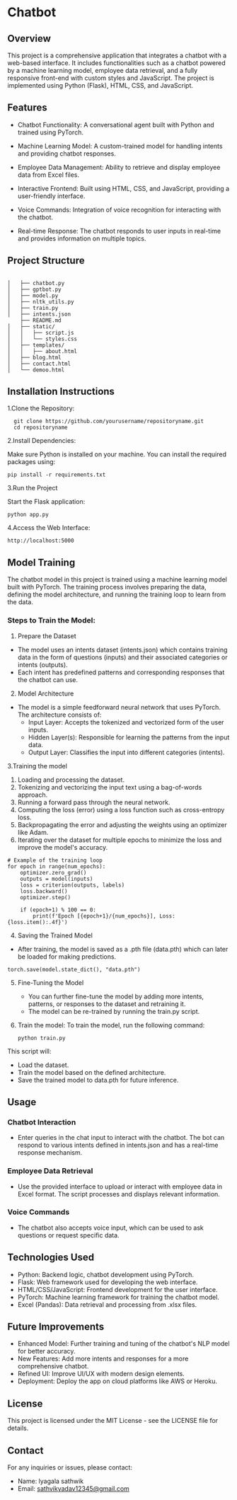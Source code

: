 # Chatbot

## Overview
This project is a comprehensive application that integrates a chatbot with a web-based interface. It includes functionalities such as a chatbot powered by a machine learning model, employee data retrieval, and a fully responsive front-end with custom styles and JavaScript. The project is implemented using Python (Flask), HTML, CSS, and JavaScript.

## Features
- Chatbot Functionality: A conversational agent built with Python and trained using PyTorch.

- Machine Learning Model: A custom-trained model for handling intents and providing chatbot responses.

- Employee Data Management: Ability to retrieve and display employee data from Excel files.

- Interactive Frontend: Built using HTML, CSS, and JavaScript, providing a user-friendly interface.

- Voice Commands: Integration of voice recognition for interacting with the chatbot.

- Real-time Response: The chatbot responds to user inputs in real-time and provides information on multiple topics.

## Project Structure


```

│   ├── chatbot.py
│   ├── gptbot.py
│   ├── model.py
│   ├── nltk_utils.py
│   ├── train.py
│   ├── intents.json
    ├── README.md
│   ├── static/
│   │   ├── script.js
│   │   └── styles.css
│   ├── templates/
│   │   ├── about.html
│   ├── blog.html
│   ├── contact.html
│   └── demoo.html

```
## Installation Instructions
1.Clone the Repository:
```
  git clone https://github.com/yourusername/repositoryname.git
  cd repositoryname
```
2.Install Dependencies:

Make sure Python is installed on your machine. You can install the required packages using:
```
pip install -r requirements.txt
```
3.Run the Project

Start the Flask application:
```
python app.py
```
4.Access the Web Interface:
```
http://localhost:5000
```
## Model Training

The chatbot model in this project is trained using a machine learning model built with PyTorch. The training process involves preparing the data, defining the model architecture, and running the training loop to learn from the data.

### Steps to Train the Model:
1. Prepare the Dataset
- The model uses an intents dataset (intents.json) which contains training data in the form of questions (inputs) and their associated categories or intents (outputs).
- Each intent has predefined patterns and corresponding responses that the chatbot can use.

2. Model Architecture
  - The model is a simple feedforward neural network that uses PyTorch. The architecture consists of:
       - Input Layer: Accepts the tokenized and vectorized form of the user inputs.
       - Hidden Layer(s): Responsible for learning the patterns from the input data.
       - Output Layer: Classifies the input into different categories (intents).

3.Training the model 

1. Loading and processing the dataset.
2. Tokenizing and vectorizing the input text using a bag-of-words approach.
3. Running a forward pass through the neural network.
4. Computing the loss (error) using a loss function such as cross-entropy loss.
5. Backpropagating the error and adjusting the weights using an optimizer like Adam.
6. Iterating over the dataset for multiple epochs to minimize the loss and improve the model's accuracy.

```
# Example of the training loop
for epoch in range(num_epochs):
    optimizer.zero_grad()
    outputs = model(inputs)
    loss = criterion(outputs, labels)
    loss.backward()
    optimizer.step()

    if (epoch+1) % 100 == 0:
        print(f'Epoch [{epoch+1}/{num_epochs}], Loss: {loss.item():.4f}')
```
4. Saving the Trained Model
 - After training, the model is saved as a .pth file (data.pth) which can later be loaded for making predictions.
```
torch.save(model.state_dict(), "data.pth")
```
5. Fine-Tuning the Model
   - You can further fine-tune the model by adding more intents, patterns, or responses to the dataset and retraining it.
   - The model can be re-trained by running the train.py script.

6. Train the model:
   To train the model, run the following command:
   ```
   python train.py
   ```
This script will:
- Load the dataset.
- Train the model based on the defined architecture.
- Save the trained model to data.pth for future inference.
## Usage
### Chatbot Interaction
- Enter queries in the chat input to interact with the chatbot. The bot can respond to various intents defined in intents.json and has a real-time response mechanism.
  
### Employee Data Retrieval
- Use the provided interface to upload or interact with employee data in Excel format. The script processes and displays relevant information.

### Voice Commands
- The chatbot also accepts voice input, which can be used to ask questions or request specific data.

## Technologies Used

- Python: Backend logic, chatbot development using PyTorch.
- Flask: Web framework used for developing the web interface.
- HTML/CSS/JavaScript: Frontend development for the user interface.
- PyTorch: Machine learning framework for training the chatbot model.
- Excel (Pandas): Data retrieval and processing from .xlsx files.

## Future Improvements

- Enhanced Model: Further training and tuning of the chatbot's NLP model for better accuracy.
- New Features: Add more intents and responses for a more comprehensive chatbot.
- Refined UI: Improve UI/UX with modern design elements.
- Deployment: Deploy the app on cloud platforms like AWS or Heroku.


## License

This project is licensed under the MIT License - see the LICENSE file for details.

## Contact

For any inquiries or issues, please contact:
- Name: lyagala sathwik
- Email: sathvikyadav12345@gmail.com




